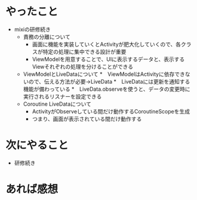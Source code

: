 # やったこと
* mixiの研修続き
  * 責務の分離について
    * 画面に機能を実装していくとActivityが肥大化していくので、各クラスが特定の処理に集中できる設計が重要
    * ViewModelを用意することで、UIに表示するデータと、表示するViewそれぞれの処理を分けることができる
  * ViewModelとLiveDataについて
    *　ViewModelはActivityに依存できないので、伝える方法が必要→LiveData
    *　LiveDataには更新を通知する機能が備わっている
    *　LiveData.observeを使うと、データの変更時に実行されるリスナーを設定できる 
  * Coroutine LiveDataについて
    * ActivityがObserveしている間だけ動作するCoroutineScopeを生成
    * つまり、画面が表示されている間だけ動作する
# 次にやること
* 研修続き
# あれば感想
